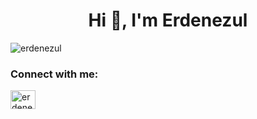 <h1 align="center">Hi 👋, I'm Erdenezul</h1>
<p align="left"> <img src="https://komarev.com/ghpvc/?username=erdenezul&label=Profile%20views&color=0e75b6&style=flat" alt="erdenezul" /> </p>
<h3 align="left">Connect with me:</h3>
<p align="left">
<a href="https://www.linkedin.com/in/erdenezul-batmunkh-99378a21/" target="blank"><img align="center" src="https://raw.githubusercontent.com/rahuldkjain/github-profile-readme-generator/master/src/images/icons/Social/linked-in-alt.svg" alt="erdenezul-batmunkh-99378a21/" height="30" width="40" /></a>
</p>

<!--
**erdenezul/erdenezul** is a ✨ _special_ ✨ repository because its `README.md` (this file) appears on your GitHub profile.

Here are some ideas to get you started:

- 🔭 I’m currently working on Buildming Minds GmbH
- 🌱 I’m currently learning ...
- 👯 I’m looking to collaborate on ...
- 🤔 I’m looking for help with ...
- 💬 Ask me about ...
- 📫 How to reach me: ...
- 😄 Pronouns: ...
- ⚡ Fun fact: ...
-->
